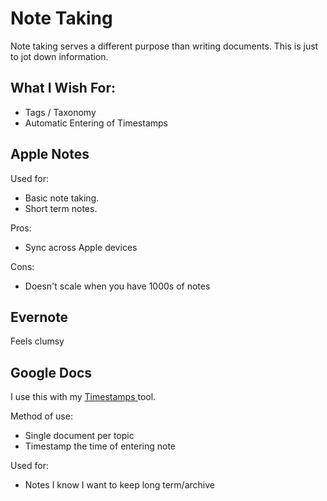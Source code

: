 # Note Taking

Note taking serves a different purpose than writing documents. This is just to jot down information.

## What I Wish For:

* Tags / Taxonomy
* Automatic Entering of Timestamps

## Apple Notes

Used for:

* Basic note taking.
* Short term notes.

Pros:

* Sync across Apple devices

Cons:

* Doesn't scale when you have 1000s of notes

## Evernote

Feels clumsy

## Google Docs

I use this with my [Timestamps ](https://timestamps.aizatto.com/)tool.

Method of use:

* Single document per topic
* Timestamp the time of entering note

Used for:

* Notes I know I want to keep long term/archive

